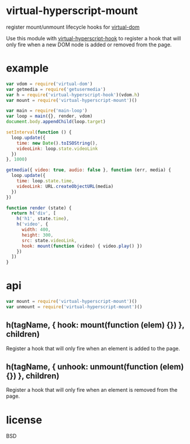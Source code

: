 # virtual-hyperscript-mount

register mount/unmount lifecycle hooks for [virtual-dom][1]

Use this module with [virtual-hyperscript-hook][2] to register a hook that will
only fire when a new DOM node is added or removed from the page.

[1]: https://npmjs.com/package/virtual-dom
[2]: https://npmjs.com/package/virtual-hyperscript-hook

# example

``` js
var vdom = require('virtual-dom')
var getmedia = require('getusermedia')
var h = require('virtual-hyperscript-hook')(vdom.h)
var mount = require('virtual-hyperscript-mount')()

var main = require('main-loop')
var loop = main({}, render, vdom)
document.body.appendChild(loop.target)

setInterval(function () {
  loop.update({
    time: new Date().toISOString(),
    videoLink: loop.state.videoLink
  })
}, 1000)

getmedia({ video: true, audio: false }, function (err, media) {
  loop.update({
    time: loop.state.time,
    videoLink: URL.createObjectURL(media)
  })
})

function render (state) {
  return h('div', [
    h('h1', state.time),
    h('video', {
      width: 400,
      height: 300,
      src: state.videoLink,
      hook: mount(function (video) { video.play() })
    })
  ])
}
```

# api

``` js
var mount = require('virtual-hyperscript-mount')()
var unmount = require('virtual-hyperscript-mount')()
```

## h(tagName, { hook: mount(function (elem) {}) }, children)

Register a hook that will only fire when an element is added to the page.

## h(tagName, { unhook: unmount(function (elem) {}) }, children)

Register a hook that will only fire when an element is removed from the page.

# license

BSD
